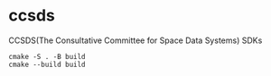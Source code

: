 # ccsds
CCSDS(The Consultative Committee for Space Data Systems) SDKs


```
cmake -S . -B build
cmake --build build
```